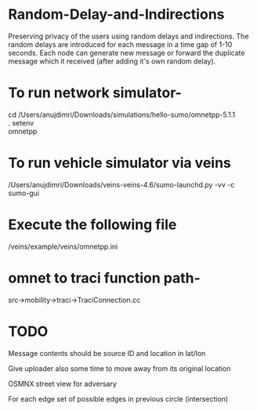 # Random-Delay-and-Indirections
Preserving privacy of the users using random delays and indirections. The random delays are introduced for each message in a time gap of 1-10 seconds. Each node can generate new message or forward the duplicate message which it received (after adding it's own random delay).

# To run network simulator-

cd /Users/anujdimri/Downloads/simulations/hello-sumo/omnetpp-5.1.1 <br />
. setenv <br />
omnetpp

# To run vehicle simulator via veins

/Users/anujdimri/Downloads/veins-veins-4.6/sumo-launchd.py -vv -c sumo-gui

# Execute the following file

/veins/example/veins/omnetpp.ini


# omnet to traci function path- 
src->mobility->traci->TraciConnection.cc

# TODO
Message contents should be source ID and location in lat/lon

Give uploader also some time to move away from its original location

OSMNX street view for adversary

For each edge set of possible edges in previous circle (intersection)
